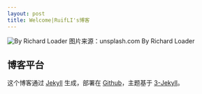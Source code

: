 ```yaml
---
layout: post
title: Welcome|RuifLI's博客
---
```

![By Richard Loader](https://images.unsplash.com/photo-1440882616325-43e474ece3d0?fit=crop&fm=jpg&h=800&q=80&w=1200)
图片来源：unsplash.com By Richard Loader


## 博客平台

这个博客通过 [Jekyll](http://jekyllrb.com/) 生成，部署在 [Github](https://pages.github.com)，主题基于 [3-Jekyll](https://github.com/P233/3-Jekyll)。
